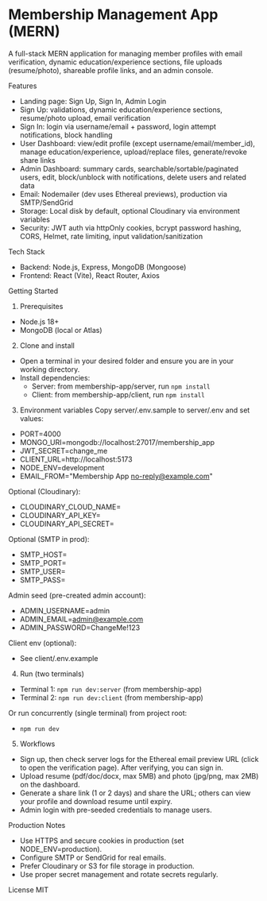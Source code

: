 # Membership Management App (MERN)

A full-stack MERN application for managing member profiles with email verification, dynamic education/experience sections, file uploads (resume/photo), shareable profile links, and an admin console.

Features
- Landing page: Sign Up, Sign In, Admin Login
- Sign Up: validations, dynamic education/experience sections, resume/photo upload, email verification
- Sign In: login via username/email + password, login attempt notifications, block handling
- User Dashboard: view/edit profile (except username/email/member_id), manage education/experience, upload/replace files, generate/revoke share links
- Admin Dashboard: summary cards, searchable/sortable/paginated users, edit, block/unblock with notifications, delete users and related data
- Email: Nodemailer (dev uses Ethereal previews), production via SMTP/SendGrid
- Storage: Local disk by default, optional Cloudinary via environment variables
- Security: JWT auth via httpOnly cookies, bcrypt password hashing, CORS, Helmet, rate limiting, input validation/sanitization

Tech Stack
- Backend: Node.js, Express, MongoDB (Mongoose)
- Frontend: React (Vite), React Router, Axios

Getting Started

1) Prerequisites
- Node.js 18+
- MongoDB (local or Atlas)

2) Clone and install
- Open a terminal in your desired folder and ensure you are in your working directory.
- Install dependencies:
  - Server: from membership-app/server, run `npm install`
  - Client: from membership-app/client, run `npm install`

3) Environment variables
Copy server/.env.sample to server/.env and set values:
- PORT=4000
- MONGO_URI=mongodb://localhost:27017/membership_app
- JWT_SECRET=change_me
- CLIENT_URL=http://localhost:5173
- NODE_ENV=development
- EMAIL_FROM="Membership App <no-reply@example.com>"

Optional (Cloudinary):
- CLOUDINARY_CLOUD_NAME=
- CLOUDINARY_API_KEY=
- CLOUDINARY_API_SECRET=

Optional (SMTP in prod):
- SMTP_HOST=
- SMTP_PORT=
- SMTP_USER=
- SMTP_PASS=

Admin seed (pre-created admin account):
- ADMIN_USERNAME=admin
- ADMIN_EMAIL=admin@example.com
- ADMIN_PASSWORD=ChangeMe!123

Client env (optional):
- See client/.env.example

4) Run (two terminals)
- Terminal 1: `npm run dev:server` (from membership-app)
- Terminal 2: `npm run dev:client` (from membership-app)

Or run concurrently (single terminal) from project root:
- `npm run dev`

5) Workflows
- Sign up, then check server logs for the Ethereal email preview URL (click to open the verification page). After verifying, you can sign in.
- Upload resume (pdf/doc/docx, max 5MB) and photo (jpg/png, max 2MB) on the dashboard.
- Generate a share link (1 or 2 days) and share the URL; others can view your profile and download resume until expiry.
- Admin login with pre-seeded credentials to manage users.

Production Notes
- Use HTTPS and secure cookies in production (set NODE_ENV=production).
- Configure SMTP or SendGrid for real emails.
- Prefer Cloudinary or S3 for file storage in production.
- Use proper secret management and rotate secrets regularly.

License
MIT
